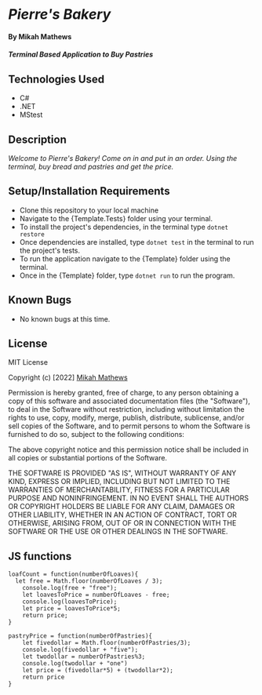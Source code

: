 # _Pierre's Bakery_

#### By Mikah Mathews
#### _Terminal Based Application to Buy Pastries_

## Technologies Used
* C#
* .NET
* MStest

## Description

_Welcome to Pierre's Bakery! Come on in and put in an order. Using the terminal, buy bread and pastries and get the price._

## Setup/Installation Requirements

* Clone this repository to your local machine
* Navigate to the {Template.Tests} folder using your terminal.
* To install the project's dependencies, in the terminal type ```dotnet restore```
* Once dependencies are installed, type ```dotnet test``` in the terminal to run the project's tests.
* To run the application navigate to the {Template} folder using the terminal.
* Once in the {Template} folder, type ```dotnet run``` to run the program.

## Known Bugs

* No known bugs at this time.

## License

MIT License

Copyright (c) [2022] [Mikah Mathews](https://github.com/mikah-mathews) 

Permission is hereby granted, free of charge, to any person obtaining a copy
of this software and associated documentation files (the "Software"), to deal
in the Software without restriction, including without limitation the rights
to use, copy, modify, merge, publish, distribute, sublicense, and/or sell
copies of the Software, and to permit persons to whom the Software is
furnished to do so, subject to the following conditions:

The above copyright notice and this permission notice shall be included in all
copies or substantial portions of the Software.

THE SOFTWARE IS PROVIDED "AS IS", WITHOUT WARRANTY OF ANY KIND, EXPRESS OR
IMPLIED, INCLUDING BUT NOT LIMITED TO THE WARRANTIES OF MERCHANTABILITY,
FITNESS FOR A PARTICULAR PURPOSE AND NONINFRINGEMENT. IN NO EVENT SHALL THE
AUTHORS OR COPYRIGHT HOLDERS BE LIABLE FOR ANY CLAIM, DAMAGES OR OTHER
LIABILITY, WHETHER IN AN ACTION OF CONTRACT, TORT OR OTHERWISE, ARISING FROM,
OUT OF OR IN CONNECTION WITH THE SOFTWARE OR THE USE OR OTHER DEALINGS IN THE
SOFTWARE.

## JS functions
```
loafCount = function(numberOfLoaves){
  let free = Math.floor(numberOfLoaves / 3);
    console.log(free + "free");
    let loavesToPrice = numberOfLoaves - free;
    console.log(loavesToPrice);
    let price = loavesToPrice*5;
    return price;
}

pastryPrice = function(numberOfPastries){
    let fivedollar = Math.floor(numberOfPastries/3);
    console.log(fivedollar + "five");
    let twodollar = numberOfPastries%3;
    console.log(twodollar + "one")
    let price = (fivedollar*5) + (twodollar*2);
    return price
}
```